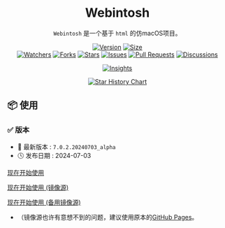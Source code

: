 <h1 align="center">Webintosh</h1>

<p align="center">
<code>Webintosh</code> 是一个基于 <code>html</code> 的仿macOS项目。
<br/>
</p>

<p align="center">
<a href="https://github.com/CodeCrafter-TL/x-html/releases"><img alt="Version" src="https://img.shields.io/github/v/release/CodeCrafter-TL/x-html?include_prereleases&logo=github&label=Version" title="Latest Version" /></a>
<a href="https://github.com/CodeCrafter-TL/x-html"><img alt="Size" src="https://img.shields.io/github/languages/code-size/CodeCrafter-TL/x-html?label=Size&logo=github" title="Code Size"/></a>
<br/>
<a href="https://github.com/CodeCrafter-TL/x-html/watchers"><img alt="Watchers" src="https://img.shields.io/github/watchers/CodeCrafter-TL/x-html?label=Watchers&logo=github&style=flat" title="Watchers" /></a>
<a href="https://github.com/CodeCrafter-TL/x-html/forks"><img alt="Forks" src="https://img.shields.io/github/forks/CodeCrafter-TL/x-html?label=Forks&logo=github&style=flat" title="Forks" /></a>
<a href="https://github.com/CodeCrafter-TL/x-html/stargazers"><img alt="Stars" src="https://img.shields.io/github/stars/CodeCrafter-TL/x-html?label=Stars&color=gold&logo=github&style=flat" title="Stars" /></a>
<a href="https://github.com/CodeCrafter-TL/x-html/issues"><img alt="Issues" src="https://img.shields.io/github/issues/CodeCrafter-TL/x-html?label=Issues&logo=github" title="Issues" /></a>
<a href="https://github.com/CodeCrafter-TL/x-html/pulls"><img alt="Pull Requests" src="https://img.shields.io/github/issues-pr/CodeCrafter-TL/x-html?label=Pull%20Requests&logo=github" title="Pull Requests" /></a>
<a href="https://github.com/CodeCrafter-TL/x-html/discussions"><img alt="Discussions" src="https://img.shields.io/github/discussions/CodeCrafter-TL/x-html?label=Discussions&logo=github" title="Discussions" /></a>
</p>

<p align="center">
<a href="https://github.com/CodeCrafter-TL/x-html/pulse"><img alt="Insights" src="https://repobeats.axiom.co/api/embed/8e58e35d5a43799119e46482ce6f7f09b3f76373.svg" /></a>
</p>

<p align="center">
    <a href="https://star-history.com/#CodeCrafter-TL/x-html&Date">
        <picture>
            <source media="(prefers-color-scheme: dark)" srcset="https://api.star-history.com/svg?repos=CodeCrafter-TL/x-html&type=Date&theme=dark" />
            <source media="(prefers-color-scheme: light)" srcset="https://api.star-history.com/svg?repos=CodeCrafter-TL/x-html&type=Date" />
            <img alt="Star History Chart" src="https://api.star-history.com/svg?repos=CodeCrafter-TL/x-html&type=Date" />
        </picture>
    </a>
</p>

📦 使用
----------------------

### ✅ 版本

* 🔖 最新版本 : `7.0.2.20240703_alpha`
* 🕓 发布日期 : 2024-07-03

[现在开始使用](https://codecrafter-tl.github.io/x-html)

[现在开始使用 (镜像源)](https://os.ccstudio.top)

[现在开始使用 (备用镜像源)](https://mac.ccstudio.top:3333)
* （镜像源也许有意想不到的问题，建议使用原本的[GitHub Pages](https://codecrafter-tl.github.io/x-html)。
